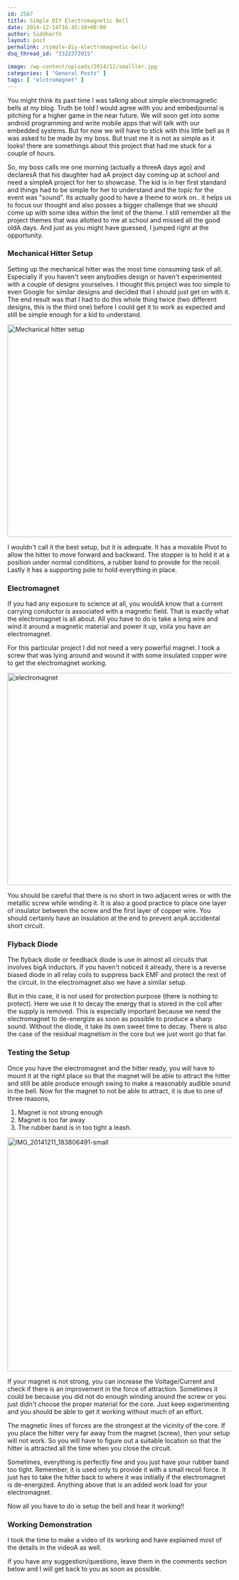 ```yaml
---
id: 2567
title: Simple DIY Electromagnetic Bell
date: 2014-12-14T16:45:18+00:00
author: Siddharth
layout: post
permalink: /simple-diy-electromagnetic-bell/
dsq_thread_id: "3322373915"

image: /wp-content/uploads/2014/12/smalller.jpg
categories: [ "General Posts" ]
tags: [ "elctromagnet" ]
---
```


You might think its past time I was talking about simple electromagnetic bells at my blog. Truth be told I would agree with you and embedjournal is pitching for a higher game in the near future. We will soon get into some android programming and write mobile apps that will talk with our embedded systems. But for now we will have to stick with this little bell as it was asked to be made by my boss. But trust me it is not as simple as it looks! there are somethings about this project that had me stuck for a couple of hours.

So, my boss calls me one morning (actually a threeA days ago) and declaresA that his daughter had aA project day coming up at school and need a simpleA project for her to showcase. The kid is in her first standard and things had to be simple for her to understand and the topic for the event was "sound". Its actually good to have a theme to work on.. it helps us to focus our thought and also posses a bigger challenge that we should come up with some idea within the limit of the theme. I still remember all the project themes that was allotted to me at school and missed all the good oldA days. And just as you might have guessed, I jumped right at the opportunity.

### Mechanical Hitter Setup

Setting up the mechanical hitter was the most time consuming task of all. Especially if you haven't seen anybodies design or haven't experimented with a couple of designs yourselves. I thought this project was too simple to even Google for similar designs and decided that I should just get on with it. The end result was that I had to do this whole thing twice (two different designs, this is the third one) before I could get it to work as expected and still be simple enough for a kid to understand.

[<img class="aligncenter size-full wp-image-2570" src="/images/posts/2014/12/dic1.png" alt="Mechanical hitter setup" width="850" height="477" srcset="/images/posts/2014/12/dic1.png 850w, /images/posts/2014/12/dic1-300x168.png 300w" sizes="(max-width: 850px) 100vw, 850px" />](/images/posts/2014/12/dic1.png)

I wouldn't call it the best setup, but it is adequate. It has a movable Pivot to allow the hitter to move forward and backward. The stopper is to hold it at a position under normal conditions, a rubber band to provide for the recoil. Lastly it has a supporting pole to hold everything in place.

### Electromagnet

If you had any exposure to science at all, you wouldA know that a current carrying conductor is associated with a magnetic field. That is exactly what the electromagnet is all about. All you have to do is take a long wire and wind it around a magnetic material and power it up, voila you have an electromagnet.

For this particular project I did not need a very powerful magnet. I took a screw that was lying around and wound it with some insulated copper wire to get the electromagnet working.

[<img class="aligncenter size-full wp-image-2574" src="/images/posts/2014/12/electromagnet.png" alt="electromagnet" width="852" height="477" srcset="/images/posts/2014/12/electromagnet.png 852w, /images/posts/2014/12/electromagnet-300x168.png 300w" sizes="(max-width: 852px) 100vw, 852px" />](/images/posts/2014/12/electromagnet.png)

You should be careful that there is no short in two adjacent wires or with the metallic screw while winding it. It is also a good practice to place one layer of insulator between the screw and the first layer of copper wire. You should certainly have an insulation at the end to prevent anyA accidental short circuit.

### Flyback Diode

The flyback diode or feedback diode is use in almost all circuits that involves bigA inductors. If you haven't noticed it already, there is a reverse biased diode in all relay coils to suppress back EMF and protect the rest of the circuit. In the electromagnet also we have a similar setup.

But in this case, it is not used for protection purpose (there is nothing to protect). Here we use it to decay the energy that is stored in the coil after the supply is removed. This is especially important because we need the electromagnet to de-energize as soon as possible to produce a sharp sound. Without the diode, it take its own sweet time to decay. There is also the case of the residual magnetism in the core but we just wont go that far.

### Testing the Setup

Once you have the electromagnet and the hitter ready, you will have to mount it at the right place so that the magnet will be able to attract the hitter and still be able produce enough swing to make a reasonably audible sound in the bell. Now for the magnet to not be able to attract, it is due to one of three reasons,

  1. Magnet is not strong enough
  2. Magnet is too far away
  3. The rubber band is in too tight a leash.

[<img class="aligncenter size-full wp-image-2571" src="/images/posts/2014/12/IMG_20141211_183806491-small.jpg" alt="IMG_20141211_183806491-small" width="934" height="525" srcset="/images/posts/2014/12/IMG_20141211_183806491-small.jpg 934w, /images/posts/2014/12/IMG_20141211_183806491-small-300x169.jpg 300w" sizes="(max-width: 934px) 100vw, 934px" />](/images/posts/2014/12/IMG_20141211_183806491-small.jpg)

If your magnet is not strong, you can increase the Voltage/Current and check if there is an improvement in the force of attraction. Sometimes it could be because you did not do enough winding around the screw or you just didn't choose the proper material for the core. Just keep experimenting and you should be able to get it working without much of an effort.

The magnetic lines of forces are the strongest at the vicinity of the core. If you place the hitter very far away from the magnet (screw), then your setup will not work. So you will have to figure out a suitable location so that the hitter is attracted all the time when you close the circuit.

Sometimes, everything is perfectly fine and you just have your rubber band too tight. Remember, it is used only to provide it with a small recoil force. It just has to take the hitter back to where it was initially if the electromagnet is de-energized. Anything above that is an added work load for your electromagnet.

Now all you have to do is setup the bell and hear it working!!

### Working Demonstration

I took the time to make a video of its working and have explained most of the details in the videoA as well.



If you have any suggestion/questions, leave them in the comments section below and I will get back to you as soon as possible.